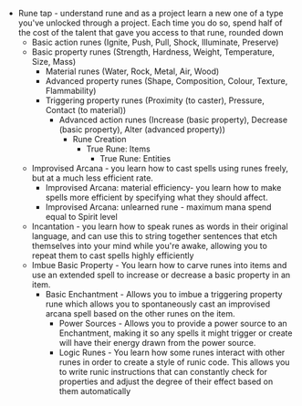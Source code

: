 
- Rune tap - understand rune and as a project learn a new one of a type you've unlocked through a project. Each time you do so, spend half of the cost of the talent that gave you access to that rune, rounded down
	- Basic action runes (Ignite, Push, Pull, Shock, Illuminate, Preserve)
	- Basic property runes (Strength, Hardness, Weight, Temperature, Size, Mass)
		- Material runes (Water, Rock, Metal, Air, Wood)
		- Advanced property runes (Shape, Composition, Colour, Texture, Flammability)
		- Triggering property runes (Proximity (to caster), Pressure, Contact (to material))
			- Advanced action runes (Increase (basic property), Decrease (basic property), Alter (advanced property))
				- Rune Creation
					- True Rune: Items
						- True Rune: Entities
	- Improvised Arcana - you learn how to cast spells using runes freely, but at a much less efficient rate.
		- Improvised Arcana: material efficiency- you learn how to make spells more efficient by specifying what they should affect.
		- Improvised Arcana: unlearned rune - maximum mana spend equal to Spirit level
	- Incantation - you learn how to speak runes as words in their original language, and can use this to string together sentences that etch themselves into your mind while you're awake, allowing you to repeat them to cast spells highly efficiently
	- Imbue Basic Property - You learn how to carve runes into items and use an extended spell to increase or decrease a basic property in an item.
		- Basic Enchantment - Allows you to imbue a triggering property rune which allows you to spontaneously cast an improvised arcana spell based on the other runes on the item.
			- Power Sources - Allows you to provide a power source to an Enchantment, making it so any spells it might trigger or create will have their energy drawn from the power source.
			- Logic Runes - You learn how some runes interact with other runes in order to create a style of runic code. This allows you to write runic instructions that can constantly check for properties and adjust the degree of their effect based on them automatically